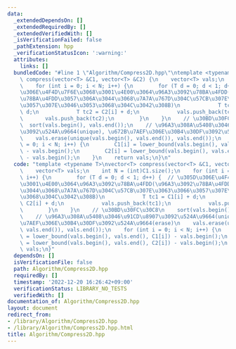 ```yaml
---
data:
  _extendedDependsOn: []
  _extendedRequiredBy: []
  _extendedVerifiedWith: []
  _isVerificationFailed: false
  _pathExtension: hpp
  _verificationStatusIcon: ':warning:'
  attributes:
    links: []
  bundledCode: "#line 1 \"Algorithm/Compress2D.hpp\"\ntemplate <typename T>\nvector<T>\
    \ compress(vector<T> &C1, vector<T> &C2) {\n    vector<T> vals;\n    int N = (int)C1.size();\n\
    \    for (int i = 0; i < N; i++) {\n        for (T d = 0; d < 1; d++) {  // \u305D\
    \u306E\u4F4D\u7F6E\u3068\u3001\u4E00\u3064\u96A3\u3092\u78BA\u4FDD(\u96A3\u3092\
    \u78BA\u4FDD\u3057\u306A\u3044\u3068\u7A7A\u767D\u304C\u57CB\u307E\u3063\u3066\
    \u3057\u307E\u3046\u3053\u3068\u304C\u3042\u308B)\n            T tc1 = C1[i] +\
    \ d;\n            T tc2 = C2[i] + d;\n            vals.push_back(tc1);\n     \
    \       vals.push_back(tc2);\n        }\n    }\n    // \u30BD\u30FC\u30C8\n  \
    \  sort(vals.begin(), vals.end());\n    // \u96A3\u308A\u5408\u3046\u91CD\u8907\
    \u3092\u524A\u9664(unique), \u672B\u7AEF\u306E\u30B4\u30DF\u3092\u524A\u9664(erase)\n\
    \    vals.erase(unique(vals.begin(), vals.end()), vals.end());\n    for (int i\
    \ = 0; i < N; i++) {\n        C1[i] = lower_bound(vals.begin(), vals.end(), C1[i])\
    \ - vals.begin();\n        C2[i] = lower_bound(vals.begin(), vals.end(), C2[i])\
    \ - vals.begin();\n    }\n    return vals;\n}\n"
  code: "template <typename T>\nvector<T> compress(vector<T> &C1, vector<T> &C2) {\n\
    \    vector<T> vals;\n    int N = (int)C1.size();\n    for (int i = 0; i < N;\
    \ i++) {\n        for (T d = 0; d < 1; d++) {  // \u305D\u306E\u4F4D\u7F6E\u3068\
    \u3001\u4E00\u3064\u96A3\u3092\u78BA\u4FDD(\u96A3\u3092\u78BA\u4FDD\u3057\u306A\
    \u3044\u3068\u7A7A\u767D\u304C\u57CB\u307E\u3063\u3066\u3057\u307E\u3046\u3053\
    \u3068\u304C\u3042\u308B)\n            T tc1 = C1[i] + d;\n            T tc2 =\
    \ C2[i] + d;\n            vals.push_back(tc1);\n            vals.push_back(tc2);\n\
    \        }\n    }\n    // \u30BD\u30FC\u30C8\n    sort(vals.begin(), vals.end());\n\
    \    // \u96A3\u308A\u5408\u3046\u91CD\u8907\u3092\u524A\u9664(unique), \u672B\
    \u7AEF\u306E\u30B4\u30DF\u3092\u524A\u9664(erase)\n    vals.erase(unique(vals.begin(),\
    \ vals.end()), vals.end());\n    for (int i = 0; i < N; i++) {\n        C1[i]\
    \ = lower_bound(vals.begin(), vals.end(), C1[i]) - vals.begin();\n        C2[i]\
    \ = lower_bound(vals.begin(), vals.end(), C2[i]) - vals.begin();\n    }\n    return\
    \ vals;\n}"
  dependsOn: []
  isVerificationFile: false
  path: Algorithm/Compress2D.hpp
  requiredBy: []
  timestamp: '2022-12-20 16:26:42+09:00'
  verificationStatus: LIBRARY_NO_TESTS
  verifiedWith: []
documentation_of: Algorithm/Compress2D.hpp
layout: document
redirect_from:
- /library/Algorithm/Compress2D.hpp
- /library/Algorithm/Compress2D.hpp.html
title: Algorithm/Compress2D.hpp
---
```

